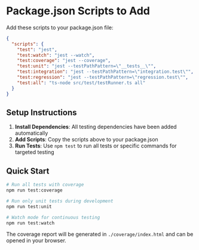 
# Package.json Scripts to Add

Add these scripts to your package.json file:

```json
{
  "scripts": {
    "test": "jest",
    "test:watch": "jest --watch", 
    "test:coverage": "jest --coverage",
    "test:unit": "jest --testPathPattern=\"__tests__\"",
    "test:integration": "jest --testPathPattern=\"integration.test\"",
    "test:regression": "jest --testPathPattern=\"regression.test\"",
    "test:all": "ts-node src/test/testRunner.ts all"
  }
}
```

## Setup Instructions

1. **Install Dependencies**: All testing dependencies have been added automatically
2. **Add Scripts**: Copy the scripts above to your package.json
3. **Run Tests**: Use `npm test` to run all tests or specific commands for targeted testing

## Quick Start

```bash
# Run all tests with coverage
npm run test:coverage

# Run only unit tests during development
npm run test:unit

# Watch mode for continuous testing
npm run test:watch
```

The coverage report will be generated in `./coverage/index.html` and can be opened in your browser.
